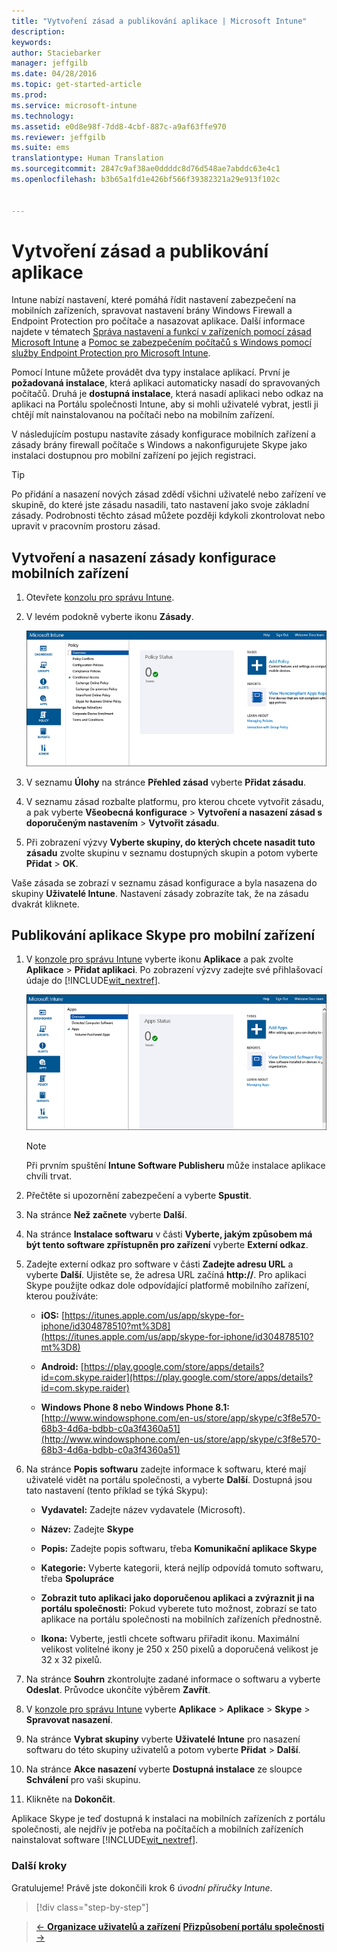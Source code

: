 ```yaml
---
title: "Vytvoření zásad a publikování aplikace | Microsoft Intune"
description: 
keywords: 
author: Staciebarker
manager: jeffgilb
ms.date: 04/28/2016
ms.topic: get-started-article
ms.prod: 
ms.service: microsoft-intune
ms.technology: 
ms.assetid: e0d8e98f-7dd8-4cbf-887c-a9af63ffe970
ms.reviewer: jeffgilb
ms.suite: ems
translationtype: Human Translation
ms.sourcegitcommit: 2847c9af38ae0ddddc8d76d548ae7abddc63e4c1
ms.openlocfilehash: b3b65a1fd1e426bf566f39382321a29e913f102c


---
```


# Vytvoření zásad a publikování aplikace
Intune nabízí nastavení, které pomáhá řídit nastavení zabezpečení na mobilních zařízeních, spravovat nastavení brány Windows Firewall a Endpoint Protection pro počítače a nasazovat aplikace. Další informace najdete v tématech [Správa nastavení a funkcí v zařízeních pomocí zásad Microsoft Intune](/Intune/deploy-use/manage-settings-and-features-on-your-devices-with-microsoft-intune-policies) a [Pomoc se zabezpečením počítačů s Windows pomocí služby Endpoint Protection pro Microsoft Intune](/Intune/deploy-use/help-secure-windows-pcs-with-endpoint-protection-for-microsoft-intune).

Pomocí Intune můžete provádět dva typy instalace aplikací. První je **požadovaná instalace**, která aplikaci automaticky nasadí do spravovaných počítačů. Druhá je **dostupná instalace**, která nasadí aplikaci nebo odkaz na aplikaci na Portálu společnosti Intune, aby si mohli uživatelé vybrat, jestli ji chtějí mít nainstalovanou na počítači nebo na mobilním zařízení.

<!-- this section really isn't necessary and confuses a lot of people because most mobile device apps aren't licensed this way (and our licensing/reporting features aren't super helpful). I think it's best to avoid this during a quick start guide.

Before using Intune to deploy apps, make sure that you have the appropriate licenses to publish, distribute, and use the app. The Licenses workspace lets you add and manage license agreement information for apps or software purchased through Microsoft Volume Licensing agreements, and for Microsoft or non-Microsoft software that was purchased by other means. You can then create license reports that display managed license usage information throughout your company to stay informed of license usage activity.
-->

V následujícím postupu nastavíte zásady konfigurace mobilních zařízení a zásady brány firewall počítače s Windows a nakonfigurujete Skype jako instalaci dostupnou pro mobilní zařízení po jejich registraci.

> [!TIP]
> Po přidání a nasazení nových zásad zdědí všichni uživatelé nebo zařízení ve skupině, do které jste zásadu nasadili, tato nastavení jako svoje základní zásady. Podrobnosti těchto zásad můžete později kdykoli zkontrolovat nebo upravit v pracovním prostoru zásad.


## Vytvoření a nasazení zásady konfigurace mobilních zařízení

1.  Otevřete [konzolu pro správu Intune](https://manage.microsoft.com/).

2.  V levém podokně vyberte ikonu **Zásady**.

    ![admin-console-policy-workspace](./media/policy.png)

3.  V seznamu **Úlohy** na stránce **Přehled zásad** vyberte **Přidat zásadu**.

4.  V seznamu zásad rozbalte platformu, pro kterou chcete vytvořit zásadu, a pak vyberte **Všeobecná konfigurace** > **Vytvoření a nasazení zásad s doporučeným nastavením** > **Vytvořit zásadu**.

5.  Při zobrazení výzvy **Vyberte skupiny, do kterých chcete nasadit tuto zásadu** zvolte skupinu v seznamu dostupných skupin a potom vyberte **Přidat** > **OK**.

Vaše zásada se zobrazí v seznamu zásad konfigurace a byla nasazena do skupiny **Uživatelé Intune**. Nastavení zásady zobrazíte tak, že na zásadu dvakrát kliknete.

## Publikování aplikace Skype pro mobilní zařízení

1.  V [konzole pro správu Intune](https://manage.microsoft.com/) vyberte ikonu **Aplikace** a pak zvolte **Aplikace** > **Přidat aplikaci**. Po zobrazení výzvy zadejte své přihlašovací údaje do [!INCLUDE[wit_nextref](../includes/wit_nextref_md.md)].

    ![admin-console-apps-workspace](./media/apps.png)

    > [!NOTE]
    > Při prvním spuštění **Intune Software Publisheru** může instalace aplikace chvíli trvat.

2.  Přečtěte si upozornění zabezpečení a vyberte **Spustit**.

3.  Na stránce **Než začnete** vyberte **Další**.

4.  Na stránce **Instalace softwaru** v části **Vyberte, jakým způsobem má být tento software zpřístupněn pro zařízení** vyberte **Externí odkaz**.

5.  Zadejte externí odkaz pro software v části **Zadejte adresu URL** a vyberte **Další**. Ujistěte se, že adresa URL začíná **http://**. Pro aplikaci Skype použijte odkaz dole odpovídající platformě mobilního zařízení, kterou používáte:

    -   **iOS:**   [https://itunes.apple.com/us/app/skype-for-iphone/id304878510?mt%3D8](https://itunes.apple.com/us/app/skype-for-iphone/id304878510?mt%3D8)

    -   **Android:**  [https://play.google.com/store/apps/details?id=com.skype.raider](https://play.google.com/store/apps/details?id=com.skype.raider)

    -   **Windows Phone 8 nebo Windows Phone 8.1:**  [http://www.windowsphone.com/en-us/store/app/skype/c3f8e570-68b3-4d6a-bdbb-c0a3f4360a51](http://www.windowsphone.com/en-us/store/app/skype/c3f8e570-68b3-4d6a-bdbb-c0a3f4360a51)

6.  Na stránce **Popis softwaru** zadejte informace k softwaru, které mají uživatelé vidět na portálu společnosti, a vyberte **Další**. Dostupná jsou tato nastavení (tento příklad se týká Skypu):

    -   **Vydavatel:** Zadejte název vydavatele (Microsoft).

    -   **Název:** Zadejte **Skype**

    -   **Popis:** Zadejte popis softwaru, třeba **Komunikační aplikace Skype**

    -   **Kategorie:** Vyberte kategorii, která nejlíp odpovídá tomuto softwaru, třeba **Spolupráce**

    -   **Zobrazit tuto aplikaci jako doporučenou aplikaci a zvýraznit ji na portálu společnosti:** Pokud vyberete tuto možnost, zobrazí se tato aplikace na portálu společnosti na mobilních zařízeních přednostně.

    -   **Ikona:** Vyberte, jestli chcete softwaru přiřadit ikonu. Maximální velikost volitelné ikony je 250 x 250 pixelů a doporučená velikost je 32 x 32 pixelů.

7.  Na stránce **Souhrn** zkontrolujte zadané informace o softwaru a vyberte **Odeslat**. Průvodce ukončíte výběrem **Zavřít**.

8.  V [konzole pro správu Intune](https://manage.microsoft.com/) vyberte **Aplikace** > **Aplikace** > **Skype** > **Spravovat nasazení**.

9. Na stránce **Vybrat skupiny** vyberte **Uživatelé Intune** pro nasazení softwaru do této skupiny uživatelů a potom vyberte **Přidat** > **Další**.

10. Na stránce **Akce nasazení** vyberte **Dostupná instalace** ze sloupce **Schválení** pro vaši skupinu.

11. Klikněte na **Dokončit**.

Aplikace Skype je teď dostupná k instalaci na mobilních zařízeních z portálu společnosti, ale nejdřív je potřeba na počítačích a mobilních zařízeních nainstalovat software [!INCLUDE[wit_nextref](../includes/wit_nextref_md.md)].


### Další kroky
Gratulujeme! Právě jste dokončili krok 6 *úvodní příručky Intune*.

>[!div class="step-by-step"]

>[&larr; **Organizace uživatelů a zařízení**](.\start-with-a-paid-subscription-to-microsoft-intune-step-5.md)       [**Přizpůsobení portálu společnosti** &rarr;](.\start-with-a-paid-subscription-to-microsoft-intune-step-7.md)  



<!--HONumber=Jun16_HO5-->


